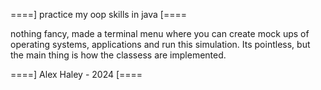 ====] practice my oop skills in java [====

nothing fancy, made a terminal menu where you can create mock ups of operating systems, applications and run this simulation. Its pointless, but the main thing is how the classess are implemented.

====]        Alex Haley - 2024       [====
